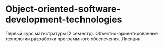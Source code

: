 # Object-oriented-software-development-technologies
Первый курс магистратуры (2 семестр). Объектно-ориентированные технологии разработки программного обеспечения. Лисицин.
